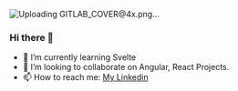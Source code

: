 


![Uploading GITLAB_COVER@4x.png…]()

### Hi there 👋


- 🌱 I’m currently learning Svelte
- 👯 I’m looking to collaborate on Angular, React Projects.
- 📫 How to reach me: [My Linkedin](https://www.linkedin.com/in/ibrahim-muktaresq/)

<!--
**eebsperspective/eebsperspective** is a ✨ _special_ ✨ repository because its `README.md` (this file) appears on your GitHub profile.

Here are some ideas to get you started:
- 😄 Pronouns: ...
- ⚡ Fun fact: ...
-->
